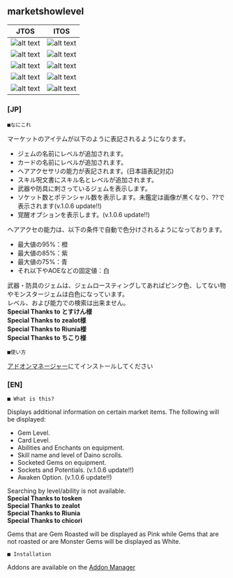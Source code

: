marketshowlevel
--
|JTOS|ITOS|
|---|---|
|![alt text](http://i.imgur.com/e9UWoYR.png "Jem JP Screenshot")|![alt text](http://i.imgur.com/TzPXeMR.png "Jem Screenshot")|
|![alt text](http://i.imgur.com/Wmxu1hp.png "Card JP Screenshot")|![alt text](http://i.imgur.com/IAFE2P3.png "Card Screenshot")|
|![alt text](http://i.imgur.com/dpXZhip.png "Spell JP Screenshot")|![alt text](http://i.imgur.com/PZEQ8zh.png "Spell Screenshot")|
|![alt text](http://i.imgur.com/r96ynTn.png "Hair JP Screenshot")|![alt text](http://i.imgur.com/lYoO7FZ.png "Hair Screenshot")|
|![alt text](http://i.imgur.com/Ssndgeh.png "Equip JP Screenshott")|![alt text](http://i.imgur.com/smvggny.png "Equip Screenshot")|


### [JP]

	■なにこれ

マーケットのアイテムが以下のように表記されるようになります。  
* ジェムの名前にレベルが追加されます。
* カードの名前にレベルが追加されます。
* ヘアアクセサリの能力が表記されます。(日本語表記対応)
* スキル呪文書にスキル名とレベルが追加されます。
* 武器や防具に刺さっているジェムを表示します。
* ソケット数とポテンシャル数を表示します。未鑑定は画像が黒くなり、??で表示されます(v.1.0.6 update!!)
* 覚醒オプションを表示します。(v.1.0.6 update!!)

ヘアアクセの能力は、以下の条件で自動で色分けされるようになっております。  
* 最大値の95%：橙
* 最大値の85%：紫
* 最大値の75%：青
* それ以下やAOEなどの固定値：白

武器・防具のジェムは、ジェムロースティングしてあればピンク色、してない物やモンスタージェムは白色になっています。  
レベル、および能力での検索は出来ません。  
**Special Thanks to とすけん様**  
**Special Thanks to zealot様**  
**Special Thanks to Riunia様**  
**Special Thanks to ちこり様**  

	■使い方

[アドオンマネージャー](https://github.com/Excrulon/Tree-of-Savior-Addon-Manager)にてインストールしてください

### [EN]

	■ What is this?

Displays additional information on certain market items. The following will be displayed:  
* Gem Level.
* Card Level.
* Abilities and Enchants on equipment.
* Skill name and level of Daino scrolls.
* Socketed Gems on equipment.
* Sockets and Potentials. (v.1.0.6 update!!)
* Awaken Option. (v.1.0.6 update!!)

Searching by level/ability is not available.  
**Special Thanks to tosken**  
**Special Thanks to zealot**  
**Special Thanks to Riunia**  
**Special Thanks to chicori**  

Gems that are Gem Roasted will be displayed as Pink while Gems that are not roasted or are Monster Gems will be displayed as White.

	■ Installation

Addons are available on the [Addon Manager](https://github.com/Excrulon/Tree-of-Savior-Addon-Manager)
